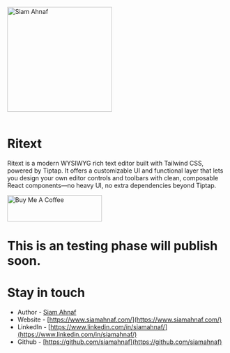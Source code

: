 <br/>
<picture>
  <source media="(prefers-color-scheme: dark)" srcset="https://res.cloudinary.com/dub0dpenl/image/upload/v1731780157/Personal%20Logo/logo-white_e6fujz.png">
  <source media="(prefers-color-scheme: light)" srcset="https://res.cloudinary.com/dub0dpenl/image/upload/v1731780152/Personal%20Logo/logo-dark_qqwrqu.png">
  <img alt="Siam Ahnaf" src="https://res.cloudinary.com/dub0dpenl/image/upload/v1731780152/Personal%20Logo/logo-dark_qqwrqu.png" height="auto" width="240">
</picture> 
<br/> <br/>

# Ritext
Ritext is a modern WYSIWYG rich text editor built with Tailwind CSS, powered by Tiptap. It offers a customizable UI and functional layer that lets you design your own editor controls and toolbars with clean, composable React components—no heavy UI, no extra dependencies beyond Tiptap.

<a href="https://www.buymeacoffee.com/siamahnaf" target="_blank"><img src="https://cdn.buymeacoffee.com/buttons/v2/default-yellow.png" alt="Buy Me A Coffee" style="height: 60px !important;width: 217px !important;" ></a>

# This is an testing phase will publish soon.

# Stay in touch

- Author - [Siam Ahnaf](https://www.siamahnaf.com/)
- Website - [https://www.siamahnaf.com/](https://www.siamahnaf.com/)
- LinkedIn - [https://www.linkedin.com/in/siamahnaf/](https://www.linkedin.com/in/siamahnaf/)
- Github - [https://github.com/siamahnaf](https://github.com/siamahnaf)